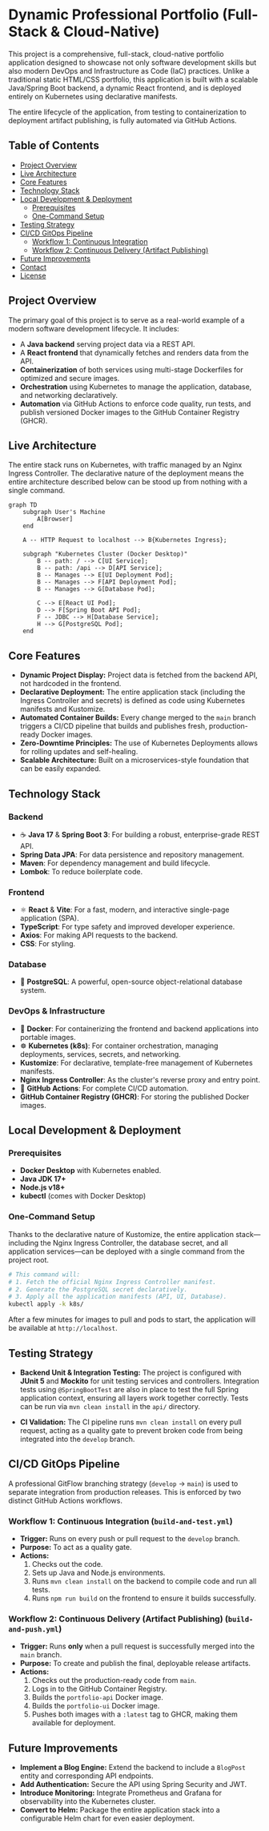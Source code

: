 # Dynamic Professional Portfolio (Full-Stack & Cloud-Native)

This project is a comprehensive, full-stack, cloud-native portfolio application designed to showcase not only software development skills but also modern DevOps and Infrastructure as Code (IaC) practices. Unlike a traditional static HTML/CSS portfolio, this application is built with a scalable Java/Spring Boot backend, a dynamic React frontend, and is deployed entirely on Kubernetes using declarative manifests.

The entire lifecycle of the application, from testing to containerization to deployment artifact publishing, is fully automated via GitHub Actions.

## Table of Contents
- [Project Overview](#project-overview)
- [Live Architecture](#live-architecture)
- [Core Features](#core-features)
- [Technology Stack](#technology-stack)
- [Local Development & Deployment](#local-development--deployment)
  - [Prerequisites](#prerequisites)
  - [One-Command Setup](#one-command-setup)
- [Testing Strategy](#testing-strategy)
- [CI/CD GitOps Pipeline](#cicd-gitops-pipeline)
  - [Workflow 1: Continuous Integration](#workflow-1-continuous-integration)
  - [Workflow 2: Continuous Delivery (Artifact Publishing)](#workflow-2-continuous-delivery-artifact-publishing)
- [Future Improvements](#future-improvements)
- [Contact](#contact)
- [License](#license)

## Project Overview

The primary goal of this project is to serve as a real-world example of a modern software development lifecycle. It includes:
- A **Java backend** serving project data via a REST API.
- A **React frontend** that dynamically fetches and renders data from the API.
- **Containerization** of both services using multi-stage Dockerfiles for optimized and secure images.
- **Orchestration** using Kubernetes to manage the application, database, and networking declaratively.
- **Automation** via GitHub Actions to enforce code quality, run tests, and publish versioned Docker images to the GitHub Container Registry (GHCR).

## Live Architecture

The entire stack runs on Kubernetes, with traffic managed by an Nginx Ingress Controller. The declarative nature of the deployment means the entire architecture described below can be stood up from nothing with a single command.

```mermaid
graph TD
    subgraph User's Machine
        A[Browser]
    end

    A -- HTTP Request to localhost --> B{Kubernetes Ingress};

    subgraph "Kubernetes Cluster (Docker Desktop)"
        B -- path: / --> C[UI Service];
        B -- path: /api --> D[API Service];
        B -- Manages --> E[UI Deployment Pod];
        B -- Manages --> F[API Deployment Pod];
        B -- Manages --> G[Database Pod];

        C --> E[React UI Pod];
        D --> F[Spring Boot API Pod];
        F -- JDBC --> H[Database Service];
        H --> G[PostgreSQL Pod];
    end
```

## Core Features
- **Dynamic Project Display:** Project data is fetched from the backend API, not hardcoded in the frontend.
- **Declarative Deployment:** The entire application stack (including the Ingress Controller and secrets) is defined as code using Kubernetes manifests and Kustomize.
- **Automated Container Builds:** Every change merged to the `main` branch triggers a CI/CD pipeline that builds and publishes fresh, production-ready Docker images.
- **Zero-Downtime Principles:** The use of Kubernetes Deployments allows for rolling updates and self-healing.
- **Scalable Architecture:** Built on a microservices-style foundation that can be easily expanded.

## Technology Stack

### Backend
- ☕ **Java 17** & **Spring Boot 3**: For building a robust, enterprise-grade REST API.
- **Spring Data JPA**: For data persistence and repository management.
- **Maven**: For dependency management and build lifecycle.
- **Lombok**: To reduce boilerplate code.

### Frontend
- ⚛️ **React** & **Vite**: For a fast, modern, and interactive single-page application (SPA).
- **TypeScript**: For type safety and improved developer experience.
- **Axios**: For making API requests to the backend.
- **CSS**: For styling.

### Database
- 🐘 **PostgreSQL**: A powerful, open-source object-relational database system.

### DevOps & Infrastructure
- 🐳 **Docker**: For containerizing the frontend and backend applications into portable images.
- ☸️ **Kubernetes (k8s)**: For container orchestration, managing deployments, services, secrets, and networking.
- **Kustomize**: For declarative, template-free management of Kubernetes manifests.
- **Nginx Ingress Controller**: As the cluster's reverse proxy and entry point.
- 🚀 **GitHub Actions**: For complete CI/CD automation.
- **GitHub Container Registry (GHCR)**: For storing the published Docker images.

## Local Development & Deployment

### Prerequisites
- **Docker Desktop** with Kubernetes enabled.
- **Java JDK 17+**
- **Node.js v18+**
- **kubectl** (comes with Docker Desktop)

### One-Command Setup
Thanks to the declarative nature of Kustomize, the entire application stack—including the Nginx Ingress Controller, the database secret, and all application services—can be deployed with a single command from the project root.

```bash
# This command will:
# 1. Fetch the official Nginx Ingress Controller manifest.
# 2. Generate the PostgreSQL secret declaratively.
# 3. Apply all the application manifests (API, UI, Database).
kubectl apply -k k8s/
```
After a few minutes for images to pull and pods to start, the application will be available at `http://localhost`.

## Testing Strategy

- **Backend Unit & Integration Testing:** The project is configured with **JUnit 5** and **Mockito** for unit testing services and controllers. Integration tests using `@SpringBootTest` are also in place to test the full Spring application context, ensuring all layers work together correctly. Tests can be run via `mvn clean install` in the `api/` directory.

- **CI Validation:** The CI pipeline runs `mvn clean install` on every pull request, acting as a quality gate to prevent broken code from being integrated into the `develop` branch.

## CI/CD GitOps Pipeline

A professional GitFlow branching strategy (`develop` -> `main`) is used to separate integration from production releases. This is enforced by two distinct GitHub Actions workflows.

### Workflow 1: Continuous Integration (`build-and-test.yml`)
- **Trigger:** Runs on every push or pull request to the `develop` branch.
- **Purpose:** To act as a quality gate.
- **Actions:**
  1. Checks out the code.
  2. Sets up Java and Node.js environments.
  3. Runs `mvn clean install` on the backend to compile code and run all tests.
  4. Runs `npm run build` on the frontend to ensure it builds successfully.

### Workflow 2: Continuous Delivery (Artifact Publishing) (`build-and-push.yml`)
- **Trigger:** Runs **only** when a pull request is successfully merged into the `main` branch.
- **Purpose:** To create and publish the final, deployable release artifacts.
- **Actions:**
  1. Checks out the production-ready code from `main`.
  2. Logs in to the GitHub Container Registry.
  3. Builds the `portfolio-api` Docker image.
  4. Builds the `portfolio-ui` Docker image.
  5. Pushes both images with a `:latest` tag to GHCR, making them available for deployment.

## Future Improvements
- **Implement a Blog Engine:** Extend the backend to include a `BlogPost` entity and corresponding API endpoints.
- **Add Authentication:** Secure the API using Spring Security and JWT.
- **Introduce Monitoring:** Integrate Prometheus and Grafana for observability into the Kubernetes cluster.
- **Convert to Helm:** Package the entire application stack into a configurable Helm chart for even easier deployment.

